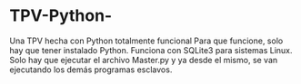 # TPV-Python-
Una TPV hecha con Python totalmente funcional
Para que funcione, solo hay que tener instalado Python.
Funciona con SQLite3 para sistemas Linux.
Solo hay que ejecutar el archivo Master.py y ya desde el mismo, se van ejecutando los demás programas esclavos.
